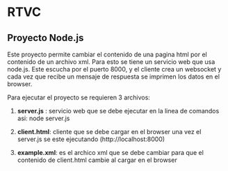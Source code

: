 RTVC
====

Proyecto Node.js
-------------

Este proyecto permite cambiar el contenido de una pagina html por el contenido de un archivo xml. 
Para esto se tiene un servicio web que usa node.js. Este escucha por el puerto 8000, y el cliente crea un websocket y cada vez que recibe un mensaje de respuesta se imprimen los datos en el browser.

Para ejecutar el proyecto se requieren 3 archivos:

1. **server.js** : servicio web que se debe ejecutar en la linea de comandos asi: node server.js

2. **client.html**: cliente que se debe cargar en el browser una vez el server.js se este ejecutando (http://localhost:8000)

3. **example.xml**: es el archico xml que se debe cambiar para que el contenido de client.html cambie al cargar en el browser


